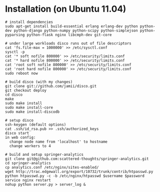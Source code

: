 # Installation (on Ubuntu 11.04)

    # install dependencies
    sudo apt-get install build-essential erlang erlang-dev python python-dev python-django python-numpy python-scipy python-simplejson python-pyparsing python-flask nginx libcmph-dev git-core

    # under large workloads disco runs out of file descriptors
    cat 'fs.file-max = 1000000' >> /etc/sysctl.conf
    sysctl -p
    cat '* soft nofile 800000' >> /etc/security/limits.conf
    cat '* hard nofile 800000' >> /etc/security/limits.conf
    cat 'root soft nofile 800000' >> /etc/security/limits.conf
    cat 'root hard nofile 800000' >> /etc/security/limits.conf
    sudo reboot now

    # build disco (with my changes)
    git clone git://github.com/jamii/disco.git
    git checkout deploy
    cd disco
    make
    sudo make install
    sudo make install-core
    sudo make install-discodb

    # setup disco
    ssh-keygen (default options)
    cat .ssh/id_rsa.pub >> .ssh/authorized_keys
    disco start
    in web config:
      change node name from 'localhost' to hostname
      change workers to 4

    # build and setup springer-analytics
    git clone git@github.com:scattered-thoughts/springer-analytics.git
    cd springer-analytics
    cp analytics.conf /etc/nginx/sites-enabled/
    wget http://trac.edgewall.org/export/10732/trunk/contrib/htpasswd.py
    python htpasswd.py -c -b /etc/nginx/htpasswd $username $password
    service nginx restart
    nohup python server.py > server_log &
